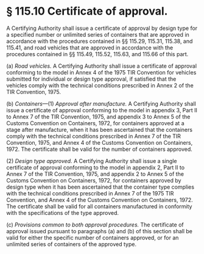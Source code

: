 # § 115.10   Certificate of approval.

A Certifying Authority shall issue a certificate of approval by design type for a specified number or unlimited series of containers that are approved in accordance with the procedures contained in §§ 115.29, 115.31, 115.38, and 115.41, and road vehicles that are approved in accordance with the procedures contained in §§ 115.49, 115.52, 115.63, and 115.66 of this part.


(a) *Road vehicles.* A Certifying Authority shall issue a certificate of approval conforming to the model in Annex 4 of the 1975 TIR Convention for vehicles submitted for individual or design type approval, if satisfied that the vehicles comply with the technical conditions prescribed in Annex 2 of the TIR Convention, 1975.


(b) *Containers*—(1) *Approval after manufacture.* A Certifying Authority shall issue a certificate of approval conforming to the model in appendix 3, Part II to Annex 7 of the TIR Convention, 1975, and appendix 3 to Annex 5 of the Customs Convention on Containers, 1972, for containers approved at a stage after manufacture, when it has been ascertained that the containers comply with the technical conditions prescribed in Annex 7 of the TIR Convention, 1975, and Annex 4 of the Customs Convention on Containers, 1972. The certificate shall be valid for the number of containers approved.


(2) *Design type approved.* A Certifying Authority shall issue a single certificate of approval conforming to the model in appendix 2, Part II to Annex 7 of the TIR Convention, 1975, and appendix 2 to Annex 5 of the Customs Convention on Containers, 1972, for containers approved by design type when it has been ascertained that the container type complies with the technical conditions prescribed in Annex 7 of the 1975 TIR Convention, and Annex 4 of the Customs Convention on Containers, 1972. The certificate shall be valid for all containers manufactured in conformity with the specifications of the type approved.


(c) *Provisions common to both approval procedures.* The certificate of approval issued pursuant to paragraphs (a) and (b) of this section shall be valid for either the specific number of containers approved, or for an unlimited series of containers of the approved type.




